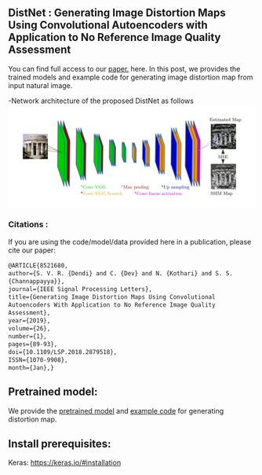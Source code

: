## DistNet : Generating Image Distortion Maps Using Convolutional Autoencoders with Application to No Reference Image Quality Assessment
You can find full access to our [paper.](https://ieeexplore.ieee.org/abstract/document/8521680) here. In this post, we provides the trained models and example code for generating image distortion map from input natural image.

-Network architecture of the proposed DistNet as follows 
 <img alt="portfolio_view" src="https://github.com/lfovia/distnet/blob/master/models/network.jpg">

### Citations : 
If you are using the code/model/data provided here in a publication, please cite our paper:
    
    @ARTICLE{8521680,
    author={S. V. R. {Dendi} and C. {Dev} and N. {Kothari} and S. S. {Channappayya}},
    journal={IEEE Signal Processing Letters},
    title={Generating Image Distortion Maps Using Convolutional Autoencoders With Application to No Reference Image Quality Assessment},
    year={2019},
    volume={26},
    number={1},
    pages={89-93},
    doi={10.1109/LSP.2018.2879518},
    ISSN={1070-9908},
    month={Jan},}


## Pretrained model: 
We provide the [pretrained model](https://github.com/lfovia/distnet/blob/master/models/model.h5) and [example code](https://github.com/lfovia/distnet/blob/master/examples/generate_dist_map.ipynb) for generating distortion map.

## Install prerequisites: 
Keras: https://keras.io/#installation


